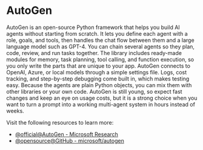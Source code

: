 # AutoGen

AutoGen is an open-source Python framework that helps you build AI agents without starting from scratch. It lets you define each agent with a role, goals, and tools, then handles the chat flow between them and a large language model such as GPT-4. You can chain several agents so they plan, code, review, and run tasks together. The library includes ready-made modules for memory, task planning, tool calling, and function execution, so you only write the parts that are unique to your app. AutoGen connects to OpenAI, Azure, or local models through a simple settings file. Logs, cost tracking, and step-by-step debugging come built in, which makes testing easy. Because the agents are plain Python objects, you can mix them with other libraries or your own code. AutoGen is still young, so expect fast changes and keep an eye on usage costs, but it is a strong choice when you want to turn a prompt into a working multi-agent system in hours instead of weeks.

Visit the following resources to learn more:

- [@official@AutoGen - Microsoft Research](https://www.microsoft.com/en-us/research/project/autogen/)
- [@opensource@GitHub - microsoft/autogen](https://github.com/microsoft/autogen)